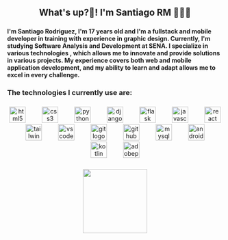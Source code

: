 <h2 align="center">What's up?👋! I'm Santiago RM 👨🏻‍💻</h2>

###

<h4 align="left">I'm Santiago Rodriguez, I'm 17 years old and I'm a fullstack and mobile developer in training with experience in graphic design. Currently, I'm studying Software Analysis and Development at SENA. I specialize in various technologies , which allows me to innovate and provide solutions in various projects. My experience covers both web and mobile application development, and my ability to learn and adapt allows me to excel in every challenge.</h4>

###

<h3 align="left">The technologies I currently use are:</h3>

###

<div align="center">
  <img src="https://skillicons.dev/icons?i=html" height="38" alt="html5 logo"  />
  <img width="30" />
  <img src="https://skillicons.dev/icons?i=css" height="38" alt="css3 logo"  />
  <img width="30" />
  <img src="https://skillicons.dev/icons?i=py" height="38" alt="python logo"  />
  <img width="30" />
  <img src="https://skillicons.dev/icons?i=django" height="38" alt="django logo"  />
  <img width="30" />
  <img src="https://skillicons.dev/icons?i=flask" height="38" alt="flask logo"  />
  <img width="30" />
  <img src="https://skillicons.dev/icons?i=js" height="38" alt="javascript logo"  />
  <img width="30" />
  <img src="https://skillicons.dev/icons?i=react" height="38" alt="react logo"  />
  <img width="30" />
  <img src="https://skillicons.dev/icons?i=tailwind" height="38" alt="tailwindcss logo"  />
  <img width="30" />
  <img src="https://skillicons.dev/icons?i=vscode" height="38" alt="vscode logo"  />
  <img width="30" />
  <img src="https://skillicons.dev/icons?i=git" height="38" alt="git logo"  />
  <img width="30" />
  <img src="https://skillicons.dev/icons?i=github" height="38" alt="github logo"  />
  <img width="30" />
  <img src="https://skillicons.dev/icons?i=mysql" height="38" alt="mysql logo"  />
  <img width="30" />
  <img src="https://skillicons.dev/icons?i=androidstudio" height="38" alt="androidstudio logo"  />
  <img width="30" />
  <img src="https://skillicons.dev/icons?i=kotlin" height="38" alt="kotlin logo"  />
  <img width="30" />
  <img src="https://skillicons.dev/icons?i=ps" height="38" alt="adobephotoshop logo"  />
</div>

###

<div align="center">
  <img height="150" src="https://media.tenor.com/ZQndYO4NwBcAAAAM/gojo-satoru.gif"  />
</div>

###
